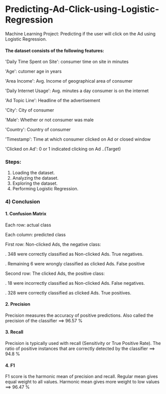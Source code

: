 # Predicting-Ad-Click-using-Logistic-Regression
Machine Learning Project: Predicting if the user will click on the Ad using Logistic Regression. 

#### The dataset consists of the following features:

'Daily Time Spent on Site': consumer time on site in minutes

'Age': cutomer age in years

'Area Income': Avg. Income of geographical area of consumer

'Daily Internet Usage': Avg. minutes a day consumer is on the internet

'Ad Topic Line': Headline of the advertisement

'City': City of consumer

'Male': Whether or not consumer was male

'Country': Country of consumer

'Timestamp': Time at which consumer clicked on Ad or closed window

'Clicked on Ad': 0 or 1 indicated clicking on Ad  ..(Target)

### Steps:

1. Loading the dataset.
2. Analyzing the dataset.
3. Exploring the dataset.
4. Performing Logistic Regression.


### 4) Conclusion


#### 1. Confusion Matrix

Each row: actual class

Each column: predicted class


First row: Non-clicked Ads, the negative class: 

. 348 were correctly classified as Non-clicked Ads. True negatives.

. Remaining 6 were wrongly classified as clicked Ads. False positive


Second row: The clicked Ads, the positive class:

. 18 were incorrectly classified as Non-clicked Ads. False negatives.

. 328 were correctly classified as clicked Ads. True positives.


#### 2. Precision

Precision measures the accuracy of positive predictions. Also called the precision of the classifier ==> 96.57 %


#### 3. Recall

Precision is typically used with recall (Sensitivity or True Positive Rate). The ratio of positive instances that are correctly detected by the classifier ==> 94.8 %


#### 4. F1

F1 score is the harmonic mean of precision and recall. Regular mean gives equal weight to all values. Harmonic mean gives more weight to low values ==> 96.47 %
